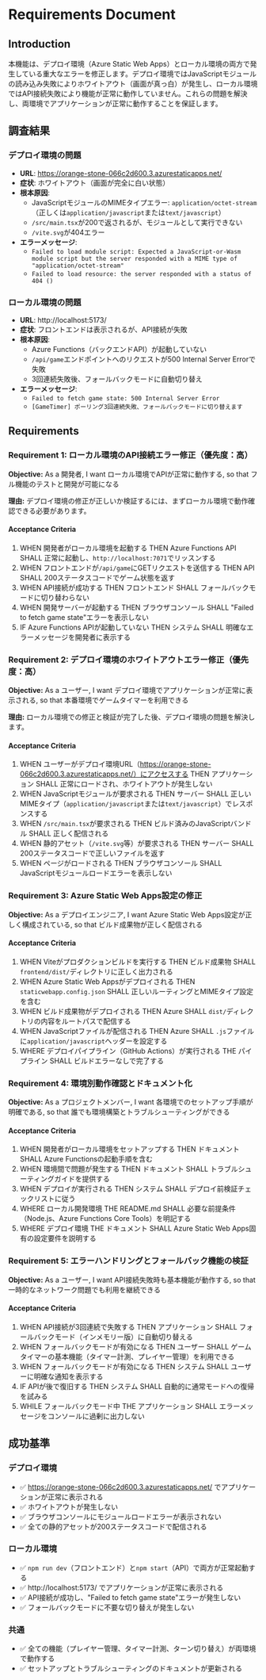 # Requirements Document

## Introduction
本機能は、デプロイ環境（Azure Static Web Apps）とローカル環境の両方で発生している重大なエラーを修正します。デプロイ環境ではJavaScriptモジュールの読み込み失敗によりホワイトアウト（画面が真っ白）が発生し、ローカル環境ではAPI接続失敗により機能が正常に動作していません。これらの問題を解決し、両環境でアプリケーションが正常に動作することを保証します。

## 調査結果

### デプロイ環境の問題
- **URL**: https://orange-stone-066c2d600.3.azurestaticapps.net/
- **症状**: ホワイトアウト（画面が完全に白い状態）
- **根本原因**:
  - JavaScriptモジュールのMIMEタイプエラー: `application/octet-stream`（正しくは`application/javascript`または`text/javascript`）
  - `/src/main.tsx`が200で返されるが、モジュールとして実行できない
  - `/vite.svg`が404エラー
- **エラーメッセージ**:
  - `Failed to load module script: Expected a JavaScript-or-Wasm module script but the server responded with a MIME type of "application/octet-stream"`
  - `Failed to load resource: the server responded with a status of 404 ()`

### ローカル環境の問題
- **URL**: http://localhost:5173/
- **症状**: フロントエンドは表示されるが、API接続が失敗
- **根本原因**:
  - Azure Functions（バックエンドAPI）が起動していない
  - `/api/game`エンドポイントへのリクエストが500 Internal Server Errorで失敗
  - 3回連続失敗後、フォールバックモードに自動切り替え
- **エラーメッセージ**:
  - `Failed to fetch game state: 500 Internal Server Error`
  - `[GameTimer] ポーリング3回連続失敗、フォールバックモードに切り替えます`

## Requirements

### Requirement 1: ローカル環境のAPI接続エラー修正（優先度：高）
**Objective:** As a 開発者, I want ローカル環境でAPIが正常に動作する, so that フル機能のテストと開発が可能になる

**理由:** デプロイ環境の修正が正しいか検証するには、まずローカル環境で動作確認できる必要があります。

#### Acceptance Criteria

1. WHEN 開発者がローカル環境を起動する THEN Azure Functions API SHALL 正常に起動し、`http://localhost:7071`でリッスンする
2. WHEN フロントエンドが`/api/game`にGETリクエストを送信する THEN API SHALL 200ステータスコードでゲーム状態を返す
3. WHEN API接続が成功する THEN フロントエンド SHALL フォールバックモードに切り替わらない
4. WHEN 開発サーバーが起動する THEN ブラウザコンソール SHALL "Failed to fetch game state"エラーを表示しない
5. IF Azure Functions APIが起動していない THEN システム SHALL 明確なエラーメッセージを開発者に表示する

### Requirement 2: デプロイ環境のホワイトアウトエラー修正（優先度：高）
**Objective:** As a ユーザー, I want デプロイ環境でアプリケーションが正常に表示される, so that 本番環境でゲームタイマーを利用できる

**理由:** ローカル環境での修正と検証が完了した後、デプロイ環境の問題を解決します。

#### Acceptance Criteria

1. WHEN ユーザーがデプロイ環境URL（https://orange-stone-066c2d600.3.azurestaticapps.net/）にアクセスする THEN アプリケーション SHALL 正常にロードされ、ホワイトアウトが発生しない
2. WHEN JavaScriptモジュールが要求される THEN サーバー SHALL 正しいMIMEタイプ（`application/javascript`または`text/javascript`）でレスポンスする
3. WHEN `/src/main.tsx`が要求される THEN ビルド済みのJavaScriptバンドル SHALL 正しく配信される
4. WHEN 静的アセット（`/vite.svg`等）が要求される THEN サーバー SHALL 200ステータスコードで正しいファイルを返す
5. WHEN ページがロードされる THEN ブラウザコンソール SHALL JavaScriptモジュールロードエラーを表示しない

### Requirement 3: Azure Static Web Apps設定の修正
**Objective:** As a デプロイエンジニア, I want Azure Static Web Apps設定が正しく構成されている, so that ビルド成果物が正しく配信される

#### Acceptance Criteria

1. WHEN Viteがプロダクションビルドを実行する THEN ビルド成果物 SHALL `frontend/dist/`ディレクトリに正しく出力される
2. WHEN Azure Static Web Appsがデプロイされる THEN `staticwebapp.config.json` SHALL 正しいルーティングとMIMEタイプ設定を含む
3. WHEN ビルド成果物がデプロイされる THEN Azure SHALL `dist/`ディレクトリの内容をルートパスで配信する
4. WHEN JavaScriptファイルが配信される THEN Azure SHALL `.js`ファイルに`application/javascript`ヘッダーを設定する
5. WHERE デプロイパイプライン（GitHub Actions）が実行される THE パイプライン SHALL ビルドエラーなしで完了する

### Requirement 4: 環境別動作確認とドキュメント化
**Objective:** As a プロジェクトメンバー, I want 各環境でのセットアップ手順が明確である, so that 誰でも環境構築とトラブルシューティングができる

#### Acceptance Criteria

1. WHEN 開発者がローカル環境をセットアップする THEN ドキュメント SHALL Azure Functionsの起動手順を含む
2. WHEN 環境間で問題が発生する THEN ドキュメント SHALL トラブルシューティングガイドを提供する
3. WHEN デプロイが実行される THEN システム SHALL デプロイ前検証チェックリストに従う
4. WHERE ローカル開発環境 THE README.md SHALL 必要な前提条件（Node.js、Azure Functions Core Tools）を明記する
5. WHERE デプロイ環境 THE ドキュメント SHALL Azure Static Web Apps固有の設定要件を説明する

### Requirement 5: エラーハンドリングとフォールバック機能の検証
**Objective:** As a ユーザー, I want API接続失敗時も基本機能が動作する, so that 一時的なネットワーク問題でも利用を継続できる

#### Acceptance Criteria

1. WHEN API接続が3回連続で失敗する THEN アプリケーション SHALL フォールバックモード（インメモリー版）に自動切り替える
2. WHEN フォールバックモードが有効になる THEN ユーザー SHALL ゲームタイマーの基本機能（タイマー計測、プレイヤー管理）を利用できる
3. WHEN フォールバックモードが有効になる THEN システム SHALL ユーザーに明確な通知を表示する
4. IF APIが後で復旧する THEN システム SHALL 自動的に通常モードへの復帰を試みる
5. WHILE フォールバックモード中 THE アプリケーション SHALL エラーメッセージをコンソールに過剰に出力しない

## 成功基準

### デプロイ環境
- ✅ https://orange-stone-066c2d600.3.azurestaticapps.net/ でアプリケーションが正常に表示される
- ✅ ホワイトアウトが発生しない
- ✅ ブラウザコンソールにモジュールロードエラーが表示されない
- ✅ 全ての静的アセットが200ステータスコードで配信される

### ローカル環境
- ✅ `npm run dev`（フロントエンド）と`npm start`（API）で両方が正常起動する
- ✅ http://localhost:5173/ でアプリケーションが正常に表示される
- ✅ API接続が成功し、"Failed to fetch game state"エラーが発生しない
- ✅ フォールバックモードに不要な切り替えが発生しない

### 共通
- ✅ 全ての機能（プレイヤー管理、タイマー計測、ターン切り替え）が両環境で動作する
- ✅ セットアップとトラブルシューティングのドキュメントが更新される
